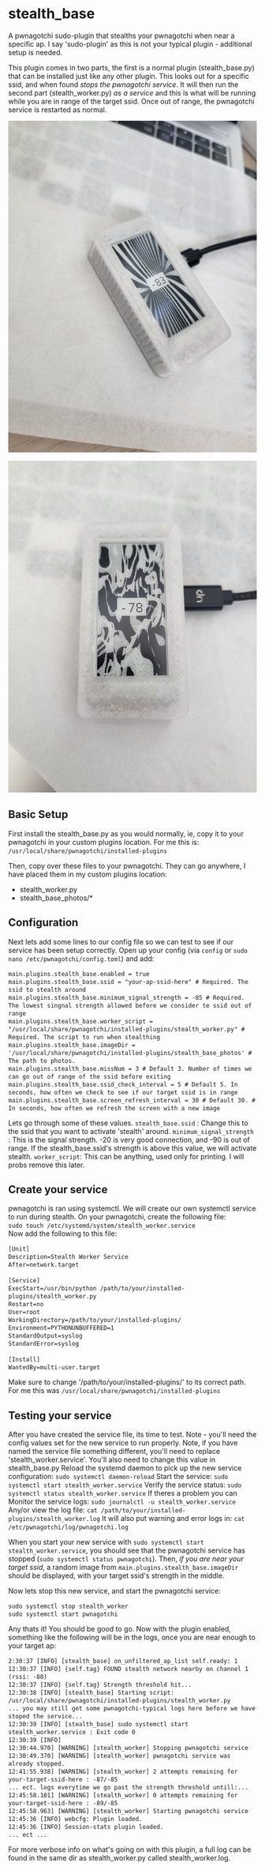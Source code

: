 # stealth_base
A pwnagotchi sudo-plugin that stealths your pwnagotchi when near a specific ap.
I say  'sudo-plugin' as this is not your typical plugin - additional setup is needed.  

This plugin comes in two parts, the first is a normal plugin (stealth_base.py) that can be installed
just like any other plugin. This looks out for a specific ssid, and when found *stops the pwnagotchi service*.
It will then run the second part (stealth_worker.py) *as a service* and this is what will be running
while you are in range of the target ssid. Once out of range, the pwnagotchi service is restarted as normal.


![stealth_base example 1](./example1.jpg)

![stealth_base example 2](./example2.jpg)



## Basic Setup
First install the stealth_base.py as you would normally, ie, copy it to your pwnagotchi in your custom plugins location.
For me this is:  
``/usr/local/share/pwnagotchi/installed-plugins``

Then, copy over these files to your pwnagotchi. They can go anywhere, I have placed them in my custom plugins location:
- stealth_worker.py
- stealth_base_photos/*  

## Configuration
Next lets add some lines to our config file so we can test to see if our service has been setup correctly.
Open up your config (via `config` or `sudo nano /etc/pwnagotchi/config.toml`) and add:
```
main.plugins.stealth_base.enabled = true
main.plugins.stealth_base.ssid = "your-ap-ssid-here" # Required. The ssid to stealth around
main.plugins.stealth_base.minimum_signal_strength = -85 # Required. The lowest singnal strength allowed before we consider te ssid out of range
main.plugins.stealth_base.worker_script = "/usr/local/share/pwnagotchi/installed-plugins/stealth_worker.py" # Required. The script to run when stealthing
main.plugins.stealth_base.imageDir = '/usr/local/share/pwnagotchi/installed-plugins/stealth_base_photos' # The path to photos.
main.plugins.stealth_base.missNum = 3 # Default 3. Number of times we can go out of range of the ssid before exiting
main.plugins.stealth_base.ssid_check_interval = 5 # Default 5. In seconds, how often we check to see if our target ssid is in range
main.plugins.stealth_base.screen_refresh_interval = 30 # Default 30. # In seconds, how often we refresh the screen with a new image
```  
Lets go through some of these values. 
`stealth_base.ssid` : Change this to the ssid that you want to activate 'stealth' around.
`minimum_signal_strength` : This is the signal strength. -20 is very good connection, and -90 is out of range. If the stealth_base.ssid's strength is above this value, we will activate stealth.
`worker_script`: This can be anything, used only for printing. I will probs remove this later. 

## Create your service  
pwnagotchi is ran using systemctl. We will create our own systemctl service to run during stealth.
On your pwnagotchi, create the following file:  
``sudo touch /etc/systemd/system/stealth_worker.service``  
Now add the following to this file:  
```
[Unit]
Description=Stealth Worker Service
After=network.target

[Service]
ExecStart=/usr/bin/python /path/to/your/installed-plugins/stealth_worker.py
Restart=no
User=root
WorkingDirectory=/path/to/your/installed-plugins/
Environment=PYTHONUNBUFFERED=1
StandardOutput=syslog
StandardError=syslog

[Install]
WantedBy=multi-user.target
```   
Make sure to change '/path/to/your/installed-plugins/' to its correct path. For me this was ``/usr/local/share/pwnagotchi/installed-plugins``  

## Testing your service
After you have created the service file, its time to test. Note - you'll need the config values set for the new service to run properly. Note, if you have named the service file something different, you'll need to replace 'stealth_worker.service'.  You'll also need to change this value in stealth_base.py
Reload the systemd daemon to pick up the new service configuration:
`sudo systemctl daemon-reload`
Start the service:
`sudo systemctl start stealth_worker.service`
Verify the service status:
`sudo systemctl status stealth_worker.service`
If theres a problem you can Monitor the service logs:
`sudo journalctl -u stealth_worker.service`
Any/or view the log file:
`cat /path/to/your/installed-plugins/stealth_worker.log`
It will also put warning and error logs in:
`cat /etc/pwnagotchi/log/pwnagotchi.log`

When you start your new service with `sudo systemctl start stealth_worker.service`, you should see that the pwnagotchi service has stopped (`sudo systemctl status pwnagotchi`). Then, *if you are near your target ssid*, a random image from  `main.plugins.stealth_base.imageDir` should be displayed, with your target ssid's strength in the middle.

Now lets stop this new service, and start the pwnagotchi service:
```
sudo systemctl stop stealth_worker
sudo systemctl start pwnagotchi
```
Any thats it! You should be good to go. Now with the plugin enabled, something like the following will be in the logs, once you are near enough to your target ap:
```
2:30:37 [INFO] [stealth_base] on_unfiltered_ap_list self.ready: 1
12:30:37 [INFO] {self.tag} FOUND stealth network nearby on channel 1 (rssi: -80)
12:30:37 [INFO] {self.tag} Strength threshold hit...
12:30:38 [INFO] [stealth_base] Starting script: /usr/local/share/pwnagotchi/installed-plugins/stealth_worker.py
... you may still get some pwnagotchi-typical logs here before we have stoped the service...
12:30:39 [INFO] [stealth_base] sudo systemctl start stealth_worker.service : Exit code 0
12:30:39 [INFO] 
12:30:44.970] [WARNING] [stealth_worker] Stopping pwnagotchi service
12:30:49.370] [WARNING] [stealth_worker] pwnagotchi service was already stopped.
12:41:55.938] [WARNING] [stealth_worker] 2 attempts remaining for your-target-ssid-here : -87/-85
... ect. logs everytime we go past the strength threshold untill:...
12:45:58.101] [WARNING] [stealth_worker] 0 attempts remaining for your-target-ssid-here : -89/-85
12:45:58.963] [WARNING] [stealth_worker] Starting pwnagotchi service
12:45:36 [INFO] webcfg: Plugin loaded.
12:45:36 [INFO] Session-stats plugin loaded.
... ect ...
```
 For more verbose info on what's going on with this plugin, a full log can be found in the same dir as stealth_worker.py called stealth_worker.log.


